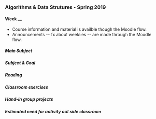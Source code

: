 ### Algorithms & Data Strutures - Spring 2019

#### Week __
* Course information and material is availble though the Moodle flow.
* Announcements -- fx about weeklies -- are made through the Moodle flow. 

##### Main Subject

##### Subject & Goal

##### Reading 

##### Classroom exercises

##### Hand-in group projects

##### Estimated need for activity out side classroom
